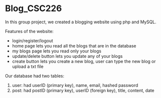 # Blog_CSC226
In this group project, we created a blogging website using php and MySQL. 

Features of the website:
  - login/register/logout
  - home page lets you read all the blogs that are in the database
  - my blogs page lets you read only your blogs
  - update/delete button lets you update any of your blogs
  - create button lets you create a new blog, user can type the new blog or upload a txt file
 
 Our database had two tables:
   1. user: had userID (primary key), name, email, hashed password
   2. post: had postID (primary key), userID (foreign key), title, content, date
